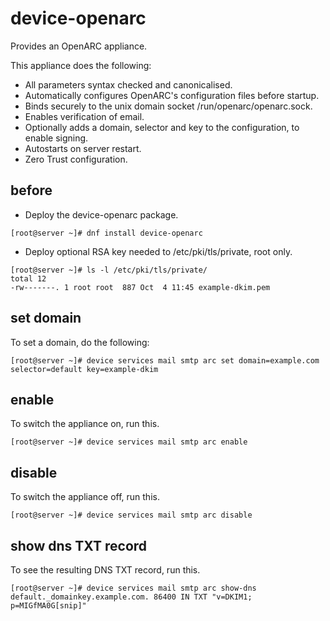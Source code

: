 # device-openarc
Provides an OpenARC appliance.

This appliance does the following:

- All parameters syntax checked and canonicalised.
- Automatically configures OpenARC's configuration files before startup.
- Binds securely to the unix domain socket /run/openarc/openarc.sock.
- Enables verification of email.
- Optionally adds a domain, selector and key to the configuration, to enable signing.
- Autostarts on server restart.
- Zero Trust configuration.

## before

- Deploy the device-openarc package.

```
[root@server ~]# dnf install device-openarc
```

- Deploy optional RSA key needed to /etc/pki/tls/private, root only.

```
[root@server ~]# ls -l /etc/pki/tls/private/
total 12
-rw-------. 1 root root  887 Oct  4 11:45 example-dkim.pem
```

## set domain

To set a domain, do the following:

```
[root@server ~]# device services mail smtp arc set domain=example.com selector=default key=example-dkim
```

## enable

To switch the appliance on, run this.

```
[root@server ~]# device services mail smtp arc enable 
```

## disable

To switch the appliance off, run this.

```
[root@server ~]# device services mail smtp arc disable  
```

## show dns TXT record

To see the resulting DNS TXT record, run this.

```
[root@server ~]# device services mail smtp arc show-dns 
default._domainkey.example.com. 86400 IN TXT "v=DKIM1; p=MIGfMA0G[snip]"
```

